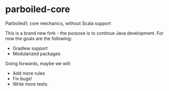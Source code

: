 parboiled-core
==============

Parboiled1; core mechanics, without Scala support


This is a brand new fork - the purpose is to continue Java development. For now the goals are the following:

* Gradlew support
* Modularized packages

Going forwards, maybe we will:

* Add more rules
* Fix bugs!
* Write more tests.
